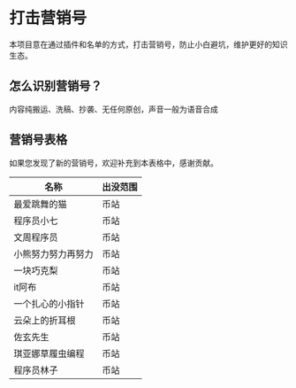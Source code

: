 # 打击营销号

本项目意在通过插件和名单的方式，打击营销号，防止小白避坑，维护更好的知识生态。

## 怎么识别营销号？

内容纯搬运、洗稿、抄袭、无任何原创，声音一般为语音合成

## 营销号表格

如果您发现了新的营销号，欢迎补充到本表格中，感谢贡献。



| 名称               | 出没范围 |
| ------------------ | -------- |
| 最爱跳舞的猫         | 币站     |
| 程序员小七         | 币站     |
| 文周程序员         | 币站     |
| 小熊努力努力再努力 | 币站     |
| 一块巧克梨         | 币站     |
| it阿布             | 币站     |
| 一个扎心的小指针   | 币站     |
| 云朵上的折耳根     | 币站     |
| 佐玄先生           | 币站     |
| 琪亚娜草履虫编程   | 币站     |
| 程序员林子         | 币站     |

